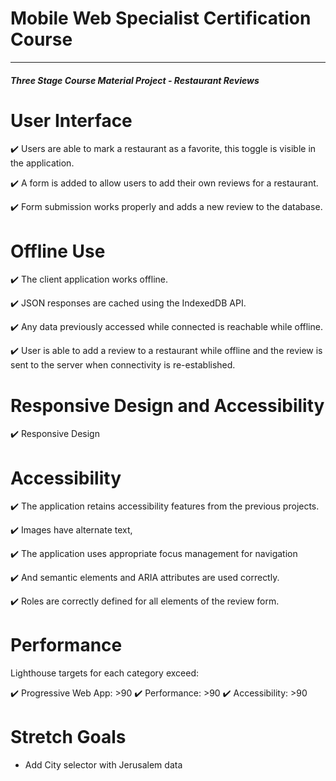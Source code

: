 # Mobile Web Specialist Certification Course
---
#### _Three Stage Course Material Project - Restaurant Reviews_
# User Interface

✔️ Users are able to mark a restaurant as a favorite, this toggle is visible in the application.

✔️ A form is added to allow users to add their own reviews for a restaurant.

✔️ Form submission works properly and adds a new review to the database.

# Offline Use

✔️ The client application works offline.

✔️ JSON responses are cached using the IndexedDB API.

✔️ Any data previously accessed while connected is reachable while offline.

✔️ User is able to add a review to a restaurant while offline and the review is sent to the server when connectivity is re-established.

# Responsive Design and Accessibility

✔️ Responsive Design

# Accessibility

✔️ The application retains accessibility features from the previous projects.

✔️ Images have alternate text,

✔️ The application uses appropriate focus management for navigation

✔️ And semantic elements and ARIA attributes are used correctly.

✔️ Roles are correctly defined for all elements of the review form.

# Performance

Lighthouse targets for each category exceed:

✔️ Progressive Web App: >90
✔️ Performance: >90
✔️ Accessibility: >90

# Stretch Goals

* Add City selector with Jerusalem data

